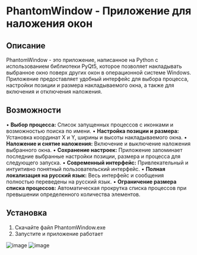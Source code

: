 # PhantomWindow - Приложение для наложения окон

## Описание

PhantomWindow - это приложение, написанное на Python с использованием библиотеки PyQt5, которое позволяет накладывать выбранное окно поверх других окон в операционной системе Windows. Приложение предоставляет удобный интерфейс для выбора процесса, настройки позиции и размера накладываемого окна, а также для включения и отключения наложения.

## Возможности

•   **Выбор процесса:** Список запущенных процессов с иконками и возможностью поиска по имени.
•   **Настройка позиции и размера:** Установка координат X и Y, ширины и высоты накладываемого окна.
•   **Наложение и снятие наложения:** Включение и выключение наложения выбранного окна.
•   **Сохранение настроек:** Приложение запоминает последние выбранные настройки позиции, размера и процесса для следующего запуска.
•   **Современный интерфейс:** Привлекательный и интуитивно понятный пользовательский интерфейс.
•   **Полная локализация на русский язык:** Весь интерфейс и сообщения полностью переведены на русский язык.
•   **Ограничение размера списка процессов:** Автоматическая прокрутка списка процессов при превышении определенного количества элементов.

## Установка

1. Скачайте файл PhantomWindow.exe
2. Запустите и приложение работает

![image](https://github.com/user-attachments/assets/c35425ac-13bf-4d13-8d6c-7dea033c0dbb)
![image](https://github.com/user-attachments/assets/0742300e-ac2f-41c7-abc5-1728a9542e31)

